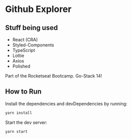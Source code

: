 # Github Explorer

## Stuff being used

- React (CRA)
- Styled-Components
- TypeScript
- Lottie
- Axios
- Polished

Part of the Rocketseat Bootcamp. Go-Stack 14!

## How to Run

Install the dependencies and devDependencies by running:

```sh
yarn install
```

Start the dev server:

```sh
yarn start
```
 

